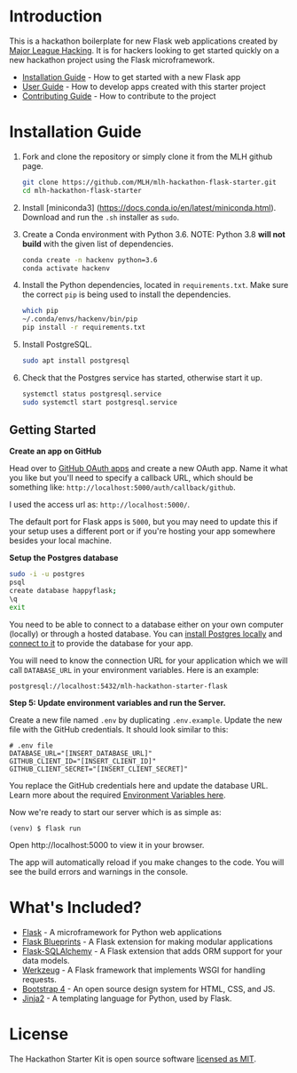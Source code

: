 # Introduction

This is a hackathon boilerplate for new Flask web applications created by [Major League Hacking](https://github.com/MLH). It is for hackers looking to get started quickly on a new hackathon project using the Flask microframework.

- [Installation Guide](#installation-guide) - How to get started with a new Flask app
- [User Guide](https://github.com/MLH/mlh-hackathon-flask-starter/blob/master/docs/USER_GUIDE.md) - How to develop apps created with this starter project
- [Contributing Guide](https://github.com/MLH/mlh-hackathon-flask-starter/blob/master/docs/CONTRIBUTING.md) - How to contribute to the project

# <a name='installation-guide'>Installation Guide</a>

1. Fork and clone the repository or simply clone it from the MLH github page.

    ```bash
    git clone https://github.com/MLH/mlh-hackathon-flask-starter.git
    cd mlh-hackathon-flask-starter
    ```

2. Install [miniconda3] (https://docs.conda.io/en/latest/miniconda.html). Download and run the `.sh` installer as `sudo`.
3. Create a Conda environment with Python 3.6. NOTE: Python 3.8 **will not build** with the given list of dependencies.

    ```bash
    conda create -n hackenv python=3.6
    conda activate hackenv
    ```

4. Install the Python dependencies, located in `requirements.txt`. Make sure the correct `pip` is being used to install the dependencies.

    ```bash
    which pip            
    ~/.conda/envs/hackenv/bin/pip
    pip install -r requirements.txt
    ```

5. Install PostgreSQL.

    ```bash
    sudo apt install postgresql
    ```

6. Check that the Postgres service has started, otherwise start it up.

    ```bash
    systemctl status postgresql.service
    sudo systemctl start postgresql.service
    ```

## Getting Started

**Create an app on GitHub**

Head over to [GitHub OAuth apps](https://github.com/settings/developers) and create a new OAuth app. Name it what you like but you'll need to specify a callback URL, which should be something like: `http://localhost:5000/auth/callback/github`. 

I used the access url as: `http://localhost:5000/`.

The default port for Flask apps is `5000`, but you may need to update this if your setup uses a different port or if you're hosting your app somewhere besides your local machine.

**Setup the Postgres database**

```bash
sudo -i -u postgres
psql
create database happyflask;
\q
exit
```

You need to be able to connect to a database either on your own computer (locally) or through a hosted database. You can [install Postgres locally](http://www.postgresqltutorial.com/install-postgresql/) and [connect to it](http://www.postgresqltutorial.com/connect-to-postgresql-database/) to provide the database for your app.

You will need to know the connection URL for your application which we will call `DATABASE_URL` in your environment variables. Here is an example:

```
postgresql://localhost:5432/mlh-hackathon-starter-flask
```

**Step 5: Update environment variables and run the Server.**

Create a new file named `.env` by duplicating `.env.example`. Update the new file with the GitHub credentials. It should look similar to this:

```
# .env file
DATABASE_URL="[INSERT_DATABASE_URL]"
GITHUB_CLIENT_ID="[INSERT_CLIENT_ID]"
GITHUB_CLIENT_SECRET="[INSERT_CLIENT_SECRET]"
```

You replace the GitHub credentials here and update the database URL. Learn more about the required [Environment Variables here](https://github.com/MLH/mlh-hackathon-flask-starter/blob/master/docs/USER_GUIDE.md#environment-variables).

Now we're ready to start our server which is as simple as:

```
(venv) $ flask run
```

Open http://localhost:5000 to view it in your browser.

The app will automatically reload if you make changes to the code.
You will see the build errors and warnings in the console.

# What's Included?

- [Flask](http://flask.pocoo.org/) - A microframework for Python web applications
- [Flask Blueprints](http://flask.pocoo.org/docs/1.0/blueprints/) - A Flask extension for making modular applications
- [Flask-SQLAlchemy](http://flask-sqlalchemy.pocoo.org/2.3/) - A Flask extension that adds ORM support for your data models.
- [Werkzeug](http://werkzeug.pocoo.org/) - A Flask framework that implements WSGI for handling requests.
- [Bootstrap 4](https://getbootstrap.com/) - An open source design system for HTML, CSS, and JS.
- [Jinja2](http://jinja.pocoo.org/docs/2.10/) - A templating language for Python, used by Flask.

# License

The Hackathon Starter Kit is open source software [licensed as MIT](https://github.com/MLH/mlh-hackathon-flask-starter/blob/master/LICENSE.md).
